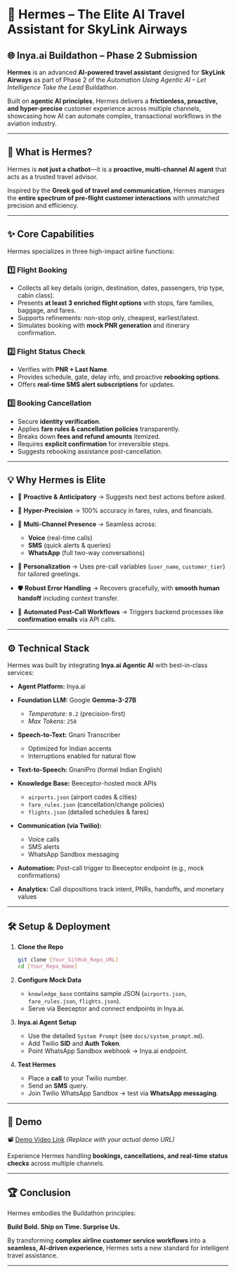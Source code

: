 # 🛫 Hermes – The Elite AI Travel Assistant for SkyLink Airways

## 🌐 Inya.ai Buildathon – Phase 2 Submission

**Hermes** is an advanced **AI-powered travel assistant** designed for **SkyLink Airways** as part of Phase 2 of the *Automation Using Agentic AI – Let Intelligence Take the Lead* Buildathon.

Built on **agentic AI principles**, Hermes delivers a **frictionless, proactive, and hyper-precise** customer experience across multiple channels, showcasing how AI can automate complex, transactional workflows in the aviation industry.

---

## 🚀 What is Hermes?

Hermes is **not just a chatbot**—it is a **proactive, multi-channel AI agent** that acts as a trusted travel advisor.

Inspired by the **Greek god of travel and communication**, Hermes manages the **entire spectrum of pre-flight customer interactions** with unmatched precision and efficiency.

---

## ✨ Core Capabilities

Hermes specializes in three high-impact airline functions:

### 1️⃣ Flight Booking

* Collects all key details (origin, destination, dates, passengers, trip type, cabin class).
* Presents **at least 3 enriched flight options** with stops, fare families, baggage, and fares.
* Supports refinements: non-stop only, cheapest, earliest/latest.
* Simulates booking with **mock PNR generation** and itinerary confirmation.

### 2️⃣ Flight Status Check

* Verifies with **PNR + Last Name**.
* Provides schedule, gate, delay info, and proactive **rebooking options**.
* Offers **real-time SMS alert subscriptions** for updates.

### 3️⃣ Booking Cancellation

* Secure **identity verification**.
* Applies **fare rules & cancellation policies** transparently.
* Breaks down **fees and refund amounts** itemized.
* Requires **explicit confirmation** for irreversible steps.
* Suggests rebooking assistance post-cancellation.

---

## 💡 Why Hermes is Elite

* 🔮 **Proactive & Anticipatory** → Suggests next best actions before asked.
* 🎯 **Hyper-Precision** → 100% accuracy in fares, rules, and financials.
* 📡 **Multi-Channel Presence** → Seamless across:

  * **Voice** (real-time calls)
  * **SMS** (quick alerts & queries)
  * **WhatsApp** (full two-way conversations)
* 🙋 **Personalization** → Uses pre-call variables (`user_name`, `customer_tier`) for tailored greetings.
* 🛡️ **Robust Error Handling** → Recovers gracefully, with **smooth human handoff** including context transfer.
* 🔗 **Automated Post-Call Workflows** → Triggers backend processes like **confirmation emails** via API calls.

---

## ⚙️ Technical Stack

Hermes was built by integrating **Inya.ai Agentic AI** with best-in-class services:

* **Agent Platform:** Inya.ai
* **Foundation LLM:** Google **Gemma-3-27B**

  * *Temperature:* `0.2` (precision-first)
  * *Max Tokens:* `250`
* **Speech-to-Text:** Gnani Transcriber

  * Optimized for Indian accents
  * Interruptions enabled for natural flow
* **Text-to-Speech:** GnaniPro (formal Indian English)
* **Knowledge Base:** Beeceptor-hosted mock APIs

  * `airports.json` (airport codes & cities)
  * `fare_rules.json` (cancellation/change policies)
  * `flights.json` (detailed schedules & fares)
* **Communication (via Twilio):**

  * Voice calls
  * SMS alerts
  * WhatsApp Sandbox messaging
* **Automation:** Post-call trigger to Beeceptor endpoint (e.g., mock confirmations)
* **Analytics:** Call dispositions track intent, PNRs, handoffs, and monetary values

---

## 🛠️ Setup & Deployment

1. **Clone the Repo**

   ```bash
   git clone [Your_GitHub_Repo_URL]
   cd [Your_Repo_Name]
   ```

2. **Configure Mock Data**

   * `knowledge_base` contains sample JSON (`airports.json`, `fare_rules.json`, `flights.json`).
   * Serve via Beeceptor and connect endpoints in Inya.ai.

3. **Inya.ai Agent Setup**

   * Use the detailed `System Prompt` (see `docs/system_prompt.md`).
   * Add Twilio **SID** and **Auth Token**.
   * Point WhatsApp Sandbox webhook → Inya.ai endpoint.

4. **Test Hermes**

   * Place a **call** to your Twilio number.
   * Send an **SMS** query.
   * Join Twilio WhatsApp Sandbox → test via **WhatsApp messaging**.

---

## 🎥 Demo

📽️ [Demo Video Link](#) *(Replace with your actual demo URL)*

Experience Hermes handling **bookings, cancellations, and real-time status checks** across multiple channels.

---

## 🏆 Conclusion

Hermes embodies the Buildathon principles:

**Build Bold. Ship on Time. Surprise Us.**

By transforming **complex airline customer service workflows** into a **seamless, AI-driven experience**, Hermes sets a new standard for intelligent travel assistance.

---
